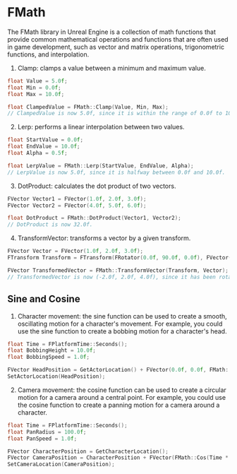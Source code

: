 # FMath
The FMath library in Unreal Engine is a collection of math functions that provide common mathematical operations and functions that are often used in game development, such as vector and matrix operations, trigonometric functions, and interpolation.


1. Clamp: clamps a value between a minimum and maximum value.
```cpp
float Value = 5.0f;
float Min = 0.0f;
float Max = 10.0f;

float ClampedValue = FMath::Clamp(Value, Min, Max);
// ClampedValue is now 5.0f, since it is within the range of 0.0f to 10.0f.
```

2. Lerp: performs a linear interpolation between two values.
```cpp
float StartValue = 0.0f;
float EndValue = 10.0f;
float Alpha = 0.5f;

float LerpValue = FMath::Lerp(StartValue, EndValue, Alpha);
// LerpValue is now 5.0f, since it is halfway between 0.0f and 10.0f.
```

3. DotProduct: calculates the dot product of two vectors.
```cpp
FVector Vector1 = FVector(1.0f, 2.0f, 3.0f);
FVector Vector2 = FVector(4.0f, 5.0f, 6.0f);

float DotProduct = FMath::DotProduct(Vector1, Vector2);
// DotProduct is now 32.0f.
```

4. TransformVector: transforms a vector by a given transform.
```cpp
FVector Vector = FVector(1.0f, 2.0f, 3.0f);
FTransform Transform = FTransform(FRotator(0.0f, 90.0f, 0.0f), FVector(1.0f, 2.0f, 3.0f), FVector(1.0f, 1.0f, 1.0f));

FVector TransformedVector = FMath::TransformVector(Transform, Vector);
// TransformedVector is now (-2.0f, 2.0f, 4.0f), since it has been rotated 90 degrees around the Y axis and translated by (1.0f, 2.0f, 3.0f).
```

## Sine and Cosine
 1. Character movement: the sine function can be used to create a smooth, oscillating motion for a character's movement. For example, you could use the sine function to create a bobbing motion for a character's head.

```cpp
float Time = FPlatformTime::Seconds();
float BobbingHeight = 10.0f;
float BobbingSpeed = 1.0f;

FVector HeadPosition = GetActorLocation() + FVector(0.0f, 0.0f, FMath::Sin(Time * BobbingSpeed) * BobbingHeight);
SetActorLocation(HeadPosition);
```

2. Camera movement: the cosine function can be used to create a circular motion for a camera around a central point. For example, you could use the cosine function to create a panning motion for a camera around a character.
```cpp
float Time = FPlatformTime::Seconds();
float PanRadius = 100.0f;
float PanSpeed = 1.0f;

FVector CharacterPosition = GetCharacterLocation();
FVector CameraPosition = CharacterPosition + FVector(FMath::Cos(Time * PanSpeed) * PanRadius, FMath::Sin(Time * PanSpeed) * PanRadius, 0.0f);
SetCameraLocation(CameraPosition);
```

